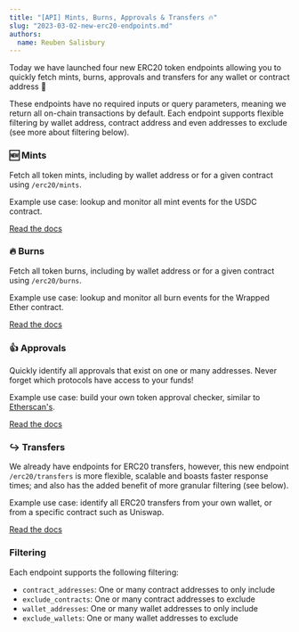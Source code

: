 ```yaml
---
title: "[API] Mints, Burns, Approvals & Transfers 🔥"
slug: "2023-03-02-new-erc20-endpoints.md"
authors:
  name: Reuben Salisbury
---
```


Today we have launched four new ERC20 token endpoints allowing you to quickly fetch mints, burns, approvals and transfers for any wallet or contract address 🚀

These endpoints have no required inputs or query parameters, meaning we return all on-chain transactions by default. Each endpoint supports flexible filtering by wallet address, contract address and even addresses to exclude (see more about filtering below).

### 🆕 Mints

Fetch all token mints, including by wallet address or for a given contract using `/erc20/mints`.

Example use case: lookup and monitor all mint events for the USDC contract.

[Read the docs](/web3-data-api/evm/reference/get-erc20-mints)

### 🔥 Burns

Fetch all token burns, including by wallet address or for a given contract using `/erc20/burns`.

Example use case: lookup and monitor all burn events for the Wrapped Ether contract.

[Read the docs](/web3-data-api/evm/reference/get-erc20-burns)

### 👍 Approvals

Quickly identify all approvals that exist on one or many addresses. Never forget which protocols have access to your funds!

Example use case: build your own token approval checker, similar to [Etherscan's](https://etherscan.io/tokenapprovalchecker).

[Read the docs](/web3-data-api/evm/reference/get-erc20-approvals)

### ↪️ Transfers

We already have endpoints for ERC20 transfers, however, this new endpoint `/erc20/transfers` is more flexible, scalable and boasts faster response times; and also has the added benefit of more granular filtering (see below).

Example use case: identify all ERC20 transfers from your own wallet, or from a specific contract such as Uniswap.

[Read the docs](/web3-data-api/reference/get-erc20-transfers)

### Filtering

Each endpoint supports the following filtering:

- `contract_addresses`: One or many contract addresses to only include
- `exclude_contracts`: One or many contract addresses to exclude
- `wallet_addresses`: One or many wallet addresses to only include
- `exclude_wallets`: One or many wallet addresses to exclude
